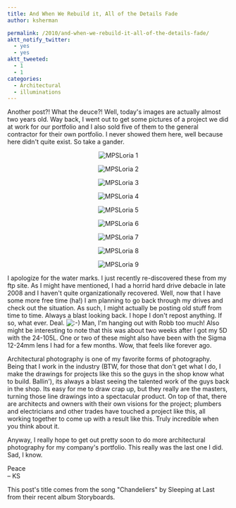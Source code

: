 ```yaml
---
title: And When We Rebuild it, All of the Details Fade
author: ksherman

permalink: /2010/and-when-we-rebuild-it-all-of-the-details-fade/
aktt_notify_twitter:
  - yes
  - yes
aktt_tweeted:
  - 1
  - 1
categories:
  - Architectural
  - illuminations
---
```

<p style="text-align: left;">
  Another post?! What the deuce?! Well, today's images are actually almost two years old. Way back, I went out to get some pictures of a project we did at work for our portfolio and I also sold five of them to the general contractor for their own portfolio. I never showed them here, well because here didn't quite exist. So take a gander.
</p>

<p style="text-align: center;">
  <img class="aligncenter" src="https://s3-us-west-2.amazonaws.com/assets.kshermphoto.com/2010PostsImages/01-Jan/12/MPSLoriaOLD-1.jpg" alt="MPSLoria 1" />
</p>

<p style="text-align: center;">
  <img src="https://s3-us-west-2.amazonaws.com/assets.kshermphoto.com/2010PostsImages/01-Jan/12/MPSLoriaOLD-2.jpg" alt="MPSLoria 2" />
</p>

<p style="text-align: center;">
  <img src="https://s3-us-west-2.amazonaws.com/assets.kshermphoto.com/2010PostsImages/01-Jan/12/MPSLoriaOLD-3.jpg" alt="MPSLoria 3" />
</p>

<p style="text-align: center;">
  <img src="https://s3-us-west-2.amazonaws.com/assets.kshermphoto.com/2010PostsImages/01-Jan/12/MPSLoriaOLD-4.jpg" alt="MPSLoria 4" />
</p>

<p style="text-align: center;">
  <img src="https://s3-us-west-2.amazonaws.com/assets.kshermphoto.com/2010PostsImages/01-Jan/12/MPSLoriaOLD-5.jpg" alt="MPSLoria 5" />
</p>

<p style="text-align: center;">
  <img src="https://s3-us-west-2.amazonaws.com/assets.kshermphoto.com/2010PostsImages/01-Jan/12/MPSLoriaOLD-6.jpg" alt="MPSLoria 6" />
</p>

<p style="text-align: center;">
  <img src="https://s3-us-west-2.amazonaws.com/assets.kshermphoto.com/2010PostsImages/01-Jan/12/MPSLoriaOLD-7.jpg" alt="MPSLoria 7" />
</p>

<p style="text-align: center;">
  <img src="https://s3-us-west-2.amazonaws.com/assets.kshermphoto.com/2010PostsImages/01-Jan/12/MPSLoriaOLD-8.jpg" alt="MPSLoria 8" />
</p>

<p style="text-align: center;">
  <img src="https://s3-us-west-2.amazonaws.com/assets.kshermphoto.com/2010PostsImages/01-Jan/12/MPSLoriaOLD-9.jpg" alt="MPSLoria 9" />
</p>

<p style="text-align: left;">
  I apologize for the water marks. I just recently re-discovered these from my ftp site. As I might have mentioned, I had a horrid hard drive debacle in late 2008 and I haven't quite organizationally recovered. Well, now that I have some more free time (ha!) I am planning to go back through my drives and check out the situation. As such, I might actually be posting old stuff from time to time. Always a blast looking back. I hope I don't repost anything. If so, what ever. Deal. <img src="http://kshermphoto.com/wp-includes/images/smilies/icon_smile.gif" alt=":-)" class="wp-smiley" /> Man, I'm hanging out with Robb too much! Also might be interesting to note that this was about two weeks after I got my 5D with the 24-105L. One or two of these might also have been with the Sigma 12-24mm lens I had for a few months. Wow, that feels like forever ago.
</p>

<p style="text-align: left;">
  Architectural photography is one of my favorite forms of photography. Being that I work in the industry (BTW, for those that don't get what I do, I make the drawings for projects like this so the guys in the shop know what to build. Ballin'), its always a blast seeing the talented work of the guys back in the shop. Its easy for me to draw crap up, but they really are the masters, turning those line drawings into a spectacular product. On top of that, there are architects and owners with their own visions for the project; plumbers and electricians and other trades have touched a project like this, all working together to come up with a result like this. Truly incredible when you think about it.
</p>

<p style="text-align: left;">
  Anyway, I really hope to get out pretty soon to do more architectural photography for my company's portfolio. This really was the last one I did. Sad, I know.
</p>

<p style="text-align: left;">
  Peace<br /> – KS
</p>

<p style="text-align: left;">
  This post's title comes from the song "Chandeliers" by Sleeping at Last from their recent album Storyboards.
</p>